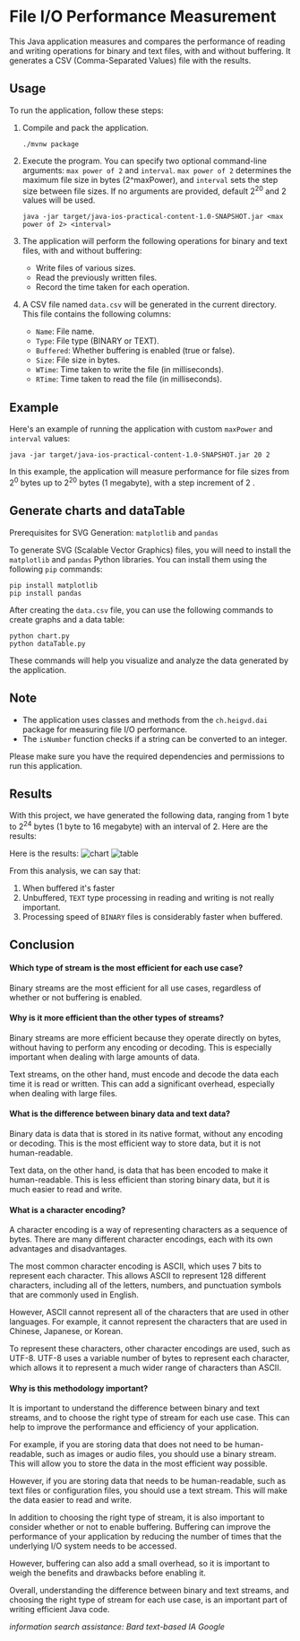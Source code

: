 # File I/O Performance Measurement

This Java application measures and compares the performance of reading and writing operations for binary and text files, with and without buffering. It generates a CSV (Comma-Separated Values) file with the results.

## Usage

To run the application, follow these steps:

1. Compile and pack the application.

   ```shell
   ./mvnw package
   ```

2. Execute the program. You can specify two optional command-line arguments: `max power of 2` and `interval`. `max power of 2` determines the maximum file size in bytes (2^maxPower), and `interval` sets the step size between file sizes. If no arguments are provided, default 2<sup>20</sup> and 2 values will be used.

   ```shell
   java -jar target/java-ios-practical-content-1.0-SNAPSHOT.jar <max power of 2> <interval>
   ```

3. The application will perform the following operations for binary and text files, with and without buffering:

   - Write files of various sizes.
   - Read the previously written files.
   - Record the time taken for each operation.

4. A CSV file named `data.csv` will be generated in the current directory. This file contains the following columns:

   - `Name`: File name.
   - `Type`: File type (BINARY or TEXT).
   - `Buffered`: Whether buffering is enabled (true or false).
   - `Size`: File size in bytes.
   - `WTime`: Time taken to write the file (in milliseconds).
   - `RTime`: Time taken to read the file (in milliseconds).

## Example

Here's an example of running the application with custom `maxPower` and `interval` values:

```shell
java -jar target/java-ios-practical-content-1.0-SNAPSHOT.jar 20 2
```

In this example, the application will measure performance for file sizes from 2<sup>0</sup> bytes up to 2<sup>20</sup> bytes (1 megabyte), with a step increment of 2 .

## Generate charts and dataTable

Prerequisites for SVG Generation: `matplotlib` and `pandas`

To generate SVG (Scalable Vector Graphics) files, you will need to install the `matplotlib` and `pandas` Python libraries. You can install them using the following `pip` commands:

```shell
pip install matplotlib
pip install pandas
```

After creating the `data.csv` file, you can use the following commands to create graphs and a data table:

```shell
python chart.py
python dataTable.py
```

These commands will help you visualize and analyze the data generated by the application.

## Note

- The application uses classes and methods from the `ch.heigvd.dai` package for measuring file I/O performance.
- The `isNumber` function checks if a string can be converted to an integer.

Please make sure you have the required dependencies and permissions to run this application.

## Results

With this project, we have generated the following data, ranging from 1 byte to 2<sup>24</sup> bytes (1 byte to 16 megabyte) with an interval of 2. Here are the results:

Here is the results:
![chart](chart.svg)
![table](data_table.svg)


From this analysis, we can say that:

1) When buffered it's faster
2) Unbuffered, `TEXT` type processing in reading and writing is not really important.
3) Processing speed of `BINARY` files is considerably faster when buffered.

## Conclusion

#### Which type of stream is the most efficient for each use case?

Binary streams are the most efficient for all use cases, regardless of whether or not buffering is enabled.

#### Why is it more efficient than the other types of streams?

Binary streams are more efficient because they operate directly on bytes, without having to perform any encoding or decoding. This is especially important when dealing with large amounts of data.

Text streams, on the other hand, must encode and decode the data each time it is read or written. This can add a significant overhead, especially when dealing with large files.

#### What is the difference between binary data and text data?

Binary data is data that is stored in its native format, without any encoding or decoding. This is the most efficient way to store data, but it is not human-readable.

Text data, on the other hand, is data that has been encoded to make it human-readable. This is less efficient than storing binary data, but it is much easier to read and write.

#### What is a character encoding?

A character encoding is a way of representing characters as a sequence of bytes. There are many different character encodings, each with its own advantages and disadvantages.

The most common character encoding is ASCII, which uses 7 bits to represent each character. This allows ASCII to represent 128 different characters, including all of the letters, numbers, and punctuation symbols that are commonly used in English.

However, ASCII cannot represent all of the characters that are used in other languages. For example, it cannot represent the characters that are used in Chinese, Japanese, or Korean.

To represent these characters, other character encodings are used, such as UTF-8. UTF-8 uses a variable number of bytes to represent each character, which allows it to represent a much wider range of characters than ASCII.

#### Why is this methodology important?

It is important to understand the difference between binary and text streams, and to choose the right type of stream for each use case. This can help to improve the performance and efficiency of your application.

For example, if you are storing data that does not need to be human-readable, such as images or audio files, you should use a binary stream. This will allow you to store the data in the most efficient way possible.

However, if you are storing data that needs to be human-readable, such as text files or configuration files, you should use a text stream. This will make the data easier to read and write.

In addition to choosing the right type of stream, it is also important to consider whether or not to enable buffering. Buffering can improve the performance of your application by reducing the number of times that the underlying I/O system needs to be accessed.

However, buffering can also add a small overhead, so it is important to weigh the benefits and drawbacks before enabling it.

Overall, understanding the difference between binary and text streams, and choosing the right type of stream for each use case, is an important part of writing efficient Java code.

*information search assistance: Bard text-based IA Google*